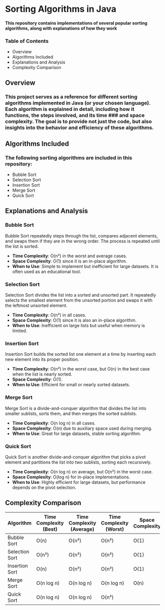 # Sorting Algorithms in Java
#### This repository contains implementations of several popular sorting algorithms, along with explanations of how they work
### Table of Contents
- Overview
- Algorithms Included
- Explanations and Analysis
- Complexity Comparison

## Overview

### This project serves as a reference for different sorting algorithms implemented in Java (or your chosen language). Each algorithm is explained in detail, including how it functions, the steps involved, and its time ### and space complexity. The goal is to provide not just the code, but also insights into the behavior and efficiency of these algorithms.

## Algorithms Included

### The following sorting algorithms are included in this repository:
- Bubble Sort
- Selection Sort
- Insertion Sort
- Merge Sort
- Quick Sort

## Explanations and Analysis

### Bubble Sort
Bubble Sort repeatedly steps through the list, compares adjacent elements, and swaps them if they are in the wrong order. The process is repeated until the list is sorted.

- **Time Complexity**: O(n²) in the worst and average cases.
- **Space Complexity**: O(1) since it is an in-place algorithm.
- **When to Use**: Simple to implement but inefficient for large datasets. It is often used as an educational tool.

### Selection Sort
Selection Sort divides the list into a sorted and unsorted part. It repeatedly selects the smallest element from the unsorted portion and swaps it with the leftmost unsorted element.

- **Time Complexity**: O(n²) in all cases.
- **Space Complexity**: O(1) since it is also an in-place algorithm.
- **When to Use**: Inefficient on large lists but useful when memory is limited.

### Insertion Sort
Insertion Sort builds the sorted list one element at a time by inserting each new element into its proper position.

- **Time Complexity**: O(n²) in the worst case, but O(n) in the best case when the list is nearly sorted.
- **Space Complexity**: O(1).
- **When to Use**: Efficient for small or nearly sorted datasets.

### Merge Sort
Merge Sort is a divide-and-conquer algorithm that divides the list into smaller sublists, sorts them, and then merges the sorted sublists.

- **Time Complexity**: O(n log n) in all cases.
- **Space Complexity**: O(n) due to auxiliary space used during merging.
- **When to Use**: Great for large datasets, stable sorting algorithm.

### Quick Sort
Quick Sort is another divide-and-conquer algorithm that picks a pivot element and partitions the list into two sublists, sorting each recursively.

- **Time Complexity**: O(n log n) on average, but O(n²) in the worst case.
- **Space Complexity**: O(log n) for in-place implementations.
- **When to Use**: Highly efficient for large datasets, but performance depends on the pivot selection.

## Complexity Comparison

| Algorithm      | Time Complexity (Best) | Time Complexity (Average) | Time Complexity (Worst) | Space Complexity | Stability |
|----------------|------------------------|---------------------------|-------------------------|------------------|-----------|
| Bubble Sort    | O(n)                    | O(n²)                     | O(n²)                   | O(1)             | Stable    |
| Selection Sort | O(n²)                   | O(n²)                     | O(n²)                   | O(1)             | Unstable  |
| Insertion Sort | O(n)                    | O(n²)                     | O(n²)                   | O(1)             | Stable    |
| Merge Sort     | O(n log n)              | O(n log n)                | O(n log n)              | O(n)             | Stable    |
| Quick Sort     | O(n log n)              | O(n log n)                | O(n²)     

